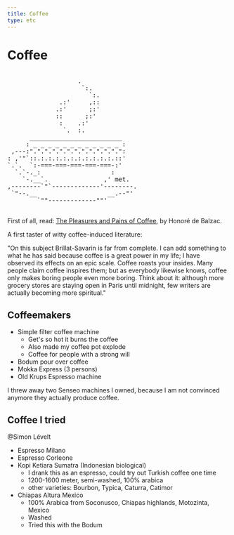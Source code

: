 ```yaml
---
title: Coffee
type: etc
---
```


# Coffee

<pre>

				   .
					`:.
					  `:.
			  .:'     ,::
			 .:'      ;:'
			 ::      ;:'
			  :    .:'
			   `.  :.
	  _________________________
	 : _ _ _ _ _ _ _ _ _ _ _ _ :
 ,---:".".".".".".".".".".".".":
: ,'"`::.:.:.:.:.:.:.:.:.:.:.::'
`.`.  `:-===-===-===-===-===-:'
  `.`-._:                   :
	`-.__`.               ,' met.
,--------`"`-------------'--------.
 `"--.__                   __.--"'
		`""-------------""'

</pre>

First of all, read: [The Pleasures and Pains of Coffee](https://urbigenous.net/library/pleasures_pains_coffee.html), by Honoré de Balzac.

A first taster of witty coffee-induced literature:

"On this subject Brillat-Savarin is far from complete. 
I can add something to what he has said because coffee is a great power in my life; I have observed its effects on an epic scale. 
Coffee roasts your insides. 
Many people claim coffee inspires them; but as everybody likewise knows, coffee only makes boring people even more boring. 
Think about it: although more grocery stores are staying open in Paris until midnight, few writers are actually becoming more spiritual."

## Coffeemakers

- Simple filter coffee machine
	* Get's so hot it burns the coffee
	* Also made my coffee pot explode
	* Coffee for people with a strong will
- Bodum pour over coffee
- Mokka Express (3 persons)
- Old Krups Espresso machine

I threw away two Senseo machines I owned, because I am not convinced anymore they actually produce coffee.

## Coffee I tried

@Simon Lévelt

- Espresso Milano
- Espresso Corleone
- Kopi Ketiara Sumatra (Indonesian biological)
	* I drank this as an espresso, could try out Turkish coffee one time
	* 1200-1600 meter, semi-washed, 100% arabica
	* other varieties: Bourbon, Typica, Caturra, Catimor
- Chiapas Altura Mexico
	* 100% Arabica from	Soconusco, Chiapas highlands, Motozinta, Mexico
	* Washed
	* Tried this with the Bodum



